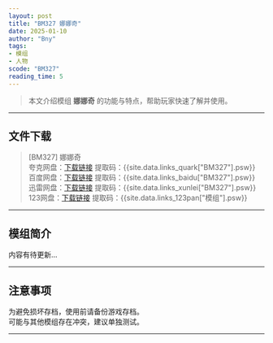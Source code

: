 ```yaml
---
layout: post
title: "BM327 娜娜奇"
date: 2025-01-10
author: "Bny"
tags: 
- 模组
- 人物
scode: "BM327"
reading_time: 5
---
```


> 本文介绍模组 **娜娜奇** 的功能与特点，帮助玩家快速了解并使用。

---

## 文件下载

> [BM327] 娜娜奇  
夸克网盘：[下载链接]({{site.data.links_quark["BM327"].url}}) 提取码：{{site.data.links_quark["BM327"].psw}}  
百度网盘：[下载链接]({{site.data.links_baidu["BM327"].url}}) 提取码：{{site.data.links_baidu["BM327"].psw}}  
迅雷网盘：[下载链接]({{site.data.links_xunlei["BM327"].url}}) 提取码：{{site.data.links_xunlei["BM327"].psw}}  
123网盘：[下载链接]({{site.data.links_123pan["模组"].url}}) 提取码：{{site.data.links_123pan["模组"].psw}}  

---

## 模组简介

>  
内容有待更新...  

---

## 注意事项

>  
为避免损坏存档，使用前请备份游戏存档。  
可能与其他模组存在冲突，建议单独测试。  

---

